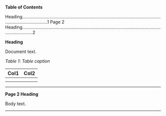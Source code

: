 **Table of Contents**

Heading.................................................................................................................................................1
Page 2 Heading.....................................................................................................................................2

**Heading**

Document text.

*Table 1: Table caption*

|Col1|Col2|
|---|---|
|||
|||


-----

**Page 2 Heading**

Body text.


-----


